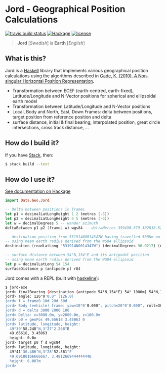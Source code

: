 # Jord - Geographical Position Calculations

[![travis build status](https://img.shields.io/travis/ofmooseandmen/jord/master.svg?label=travis+build)](https://travis-ci.org/ofmooseandmen/jord)
[![Hackage](https://img.shields.io/hackage/v/jord.svg)](http://hackage.haskell.org/package/jord)
[![license](https://img.shields.io/badge/license-BSD3-lightgray.svg)](https://opensource.org/licenses/BSD-3-Clause)

> __Jord__ [_Swedish_] is __Earth__ [_English_]

## What is this?

Jord is a [Haskell](https://www.haskell.org) library that implements various geographical position calculations using the algorithms described in [Gade, K. (2010). A Non-singular Horizontal Position Representation](http://www.navlab.net/Publications/A_Nonsingular_Horizontal_Position_Representation.pdf).

- Transformation between ECEF (earth-centred, earth-fixed), Latitude/Longitude and N-Vector positions for spherical and ellipsoidal earth model
- Transformation between Latitude/Longitude and N-Vector positions
- Local, Body and North, East, Down Frames: delta between positions, target position from reference position and delta
- surface distance, initial & final bearing, interpolated position, great circle intersections, cross track distance, ...

## How do I build it?

If you have [Stack](https://docs.haskellstack.org/en/stable/README/),
then:
```sh
$ stack build --test
```

## How do I use it?

[See documentation on Hackage](http://hackage.haskell.org/package/jord/docs/Data-Geo-Jord.html)

```haskell
import Data.Geo.Jord

-- Delta between positions in frameL
let p1 = decimalLatLongHeight 1 2 (metres (-3))
let p2 = decimalLatLongHeight 4 5 (metres (-6))
let w = decimalDegrees 5 -- wander azimuth
deltaBetween p1 p2 (frameL w) wgs84 -- deltaMetres 359490.579 302818.523 17404.272

-- destination position from 531914N0014347W having travelled 500Nm on a heading of 96.0217°
-- using mean earth radius derived from the WG84 ellipsoid
destination (readLatLong "531914N0014347W") (decimalDegrees 96.0217) (nauticalMiles 500) r84

-- surface distance between 54°N,154°E and its antipodal position
-- using mean earth radius derived from the WG84 ellipsoid
let p = decimalLatLong 54 154
surfaceDistance p (antipode p) r84
```

Jord comes with a REPL (built with [haskeline](https://github.com/judah/haskeline)):

```sh
$ jord-exe
jord> finalBearing (destination (antipode 54°N,154°E) 54° 1000m) 54°N,154°E
jord> angle: 126°0'0.0" (126.0)
jord> f = frameB 10d 20d 30d
jord> Body (vehicle) frame: yaw=10°0'0.000", pitch=20°0'0.000", roll=30°0'0.000"
jord> d = delta 3000 2000 100
jord> Delta: x=3000.0m, y=2000.0m, z=100.0m
jord> p0 = geoPos 49.66618 3.45063 0
jord> latitude, longitude, height:
  49°39'58.248"N,3°27'2.268"E
  49.66618, 3.45063
  height: 0.0m
jord> target p0 f d wgs84
jord> latitude, longitude, height:
  49°41'30.486"N,3°28'52.561"E
  49.69180166666667, 3.4812669444444446
  height: 6.007m
jord>  
```
